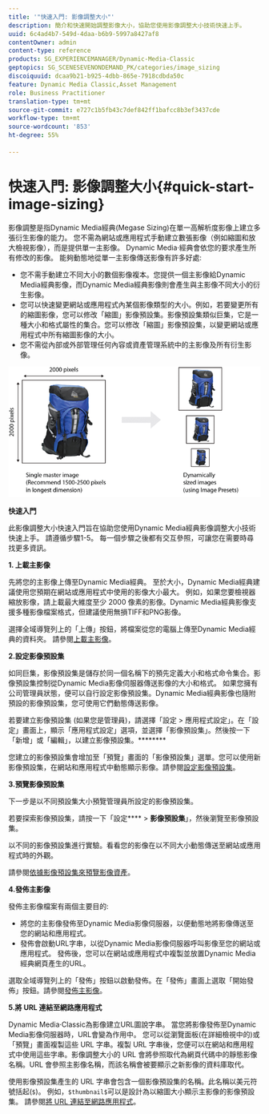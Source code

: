 ```yaml
---
title: '"快速入門: 影像調整大小"'
description: 簡介和快速開始調整影像大小，協助您使用影像調整大小技術快速上手。
uuid: 6c4ad4b7-549d-4daa-b6b9-5997a8427af8
contentOwner: admin
content-type: reference
products: SG_EXPERIENCEMANAGER/Dynamic-Media-Classic
geptopics: SG_SCENESEVENONDEMAND_PK/categories/image_sizing
discoiquuid: dcaa9b21-b925-4dbb-865e-7918cdbda50c
feature: Dynamic Media Classic,Asset Management
role: Business Practitioner
translation-type: tm+mt
source-git-commit: e727c1b5fb43c7def842ff1bafcc8b3ef3437cde
workflow-type: tm+mt
source-wordcount: '853'
ht-degree: 55%

---
```



# 快速入門: 影像調整大小{#quick-start-image-sizing}

影像調整是指Dynamic Media經典(Megase Sizing)在單一高解析度影像上建立多張衍生影像的能力。 您不需為網站或應用程式手動建立數張影像（例如縮圖和放大檢視影像），而是提供單一主影像。 Dynamic Media·經典會依您的要求產生所有修改的影像。 能夠動態地從單一主影像傳送影像有許多好處:

* 您不需手動建立不同大小的數個影像複本。您提供一個主影像給Dynamic Media經典影像，而Dynamic Media經典影像則會產生與主影像不同大小的衍生影像。
* 您可以快速變更網站或應用程式內某個影像類型的大小。例如，若要變更所有的縮圖影像，您可以修改「縮圖」影像預設集。影像預設集類似巨集，它是一種大小和格式屬性的集合。您可以修改「縮圖」影像預設集，以變更網站或應用程式中所有縮圖影像的大小。
* 您不需從內部或外部管理任何內容或資產管理系統中的主影像及所有衍生影像。

![您可以建立不同大小的多個衍生影像，這些影像與相同的高解析度主檔案不同。](/help/assets/is_derivative_sizes_popup.png)

**快速入門**

此影像調整大小快速入門旨在協助您使用Dynamic Media經典影像調整大小技術快速上手。 請遵循步驟1-5。 每一個步驟之後都有交互參照，可讓您在需要時尋找更多資訊。

**1. 上載主影像**

先將您的主影像上傳至Dynamic Media經典。 至於大小，Dynamic Media經典建議使用您預期在網站或應用程式中使用的影像大小最大。 例如，如果您要檢視器縮放影像，請上載最大維度至少 2000 像素的影像。Dynamic Media經典影像支援多種影像檔案格式，但建議使用無損TIFF和PNG影像。

選擇全域導覽列上的「上傳」按鈕，將檔案從您的電腦上傳至Dynamic Media經典的資料夾。 請參閱[上載主影像](uploading-master-images.md#uploading_master_images)。

**2.設定影像預設集**

如同巨集，影像預設集是儲存於同一個名稱下的預先定義大小和格式命令集合。影像預設集控制從Dynamic Media影像伺服器傳送影像的大小和格式。 如果您擁有公司管理員狀態，便可以自行設定影像預設集。Dynamic Media經典影像也隨附預設的影像預設集，您可使用它們動態傳送影像。

若要建立影像預設集 (如果您是管理員)，請選擇「設定 > 應用程式設定」。在「設定」畫面上，顯示「應用程式設定」選項，並選擇「影像預設集」。然後按一下「新增」或「編輯」，以建立影像預設集。********

您建立的影像預設集會增加至「預覽」畫面的「影像預設集」選單。您可以使用新影像預設集，在網站和應用程式中動態顯示影像。請參閱[設定影像預設集](setting-image-presets.md#setting_up_image_presets)。

**3.預覽影像預設集**

下一步是以不同預設集大小預覽管理員所設定的影像預設集。

若要探索影像預設集，請按一下「設定&#x200B;**** > **影像預設集**」，然後瀏覽至影像預設集。

以不同的影像預設集進行實驗。看看您的影像在以不同大小動態傳送至網站或應用程式時的外觀。

請參閱[依據影像預設集來預覽影像資產](previewing-asset.md#previewing_an_image_asset_based_on_its_image_preset)。

**4.發佈主影像**

發佈主影像檔案有兩個主要目的:

* 將您的主影像發佈至Dynamic Media影像伺服器，以便動態地將影像傳送至您的網站和應用程式。
* 發佈會啟動URL字串，以從Dynamic Media影像伺服器呼叫影像至您的網站或應用程式。 發佈後，您可以在網站或應用程式中複製並放置Dynamic Media經典網頁產生的URL。

選取全域導覽列上的「發佈」按鈕以啟動發佈。在「發佈」畫面上選取「開始發佈」按鈕。請參閱[發佈主影像](publishing-master-images.md#publishing_master_images)。

**5.將 URL 連結至網路應用程式**

Dynamic Media·Classic為影像建立URL圖說字串。 當您將影像發佈至Dynamic Media影像伺服器時，URL會變為作用中。 您可以從瀏覽面板(在詳細檢視中的)或「預覽」畫面複製這些 URL 字串。複製 URL 字串後，您便可以在網站和應用程式中使用這些字串。影像調整大小的 URL 會將參照取代為網頁代碼中的靜態影像名稱。URL 會參照主影像名稱，而該名稱會被要顯示之新影像的資料庫取代。

使用影像預設集產生的 URL 字串會包含一個影像預設集的名稱。此名稱以美元符號括起(`$`)。 例如，`$thumbnail$`可以是設計為以縮圖大小顯示主影像的影像預設集。 請參閱[將 URL 連結至網路應用程式](linking-urls-web-application.md#linking_urls_to_your_web_application)。
